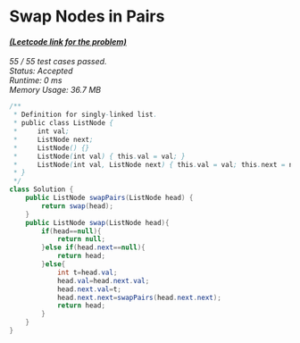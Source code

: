 # **Swap Nodes in Pairs**

#### [_(Leetcode link for the problem)_](https://leetcode.com/problems/swap-nodes-in-pairs/)

_55 / 55 test cases passed.  
Status: Accepted  
Runtime: 0 ms  
Memory Usage: 36.7 MB_

```java
/**
 * Definition for singly-linked list.
 * public class ListNode {
 *     int val;
 *     ListNode next;
 *     ListNode() {}
 *     ListNode(int val) { this.val = val; }
 *     ListNode(int val, ListNode next) { this.val = val; this.next = next; }
 * }
 */
class Solution {
    public ListNode swapPairs(ListNode head) {
        return swap(head);
    }
    public ListNode swap(ListNode head){
        if(head==null){
            return null;
        }else if(head.next==null){
            return head;
        }else{
            int t=head.val;
            head.val=head.next.val;
            head.next.val=t;
            head.next.next=swapPairs(head.next.next);
            return head;
        }
    }
}
```

